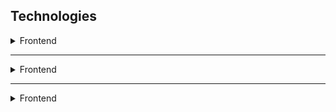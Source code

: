 <h2>Technologies</h2> 

<details>
 <summary>Frontend</summary>
</details>

--- 

<details>
 <summary>Frontend</summary>
</details>

--- 

<details>
 <summary>Frontend</summary>
</details>